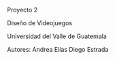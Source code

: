 Proyecto 2

Diseño de Videojuegos

Universidad del Valle de Guatemala

Autores:
Andrea Elías
Diego Estrada
